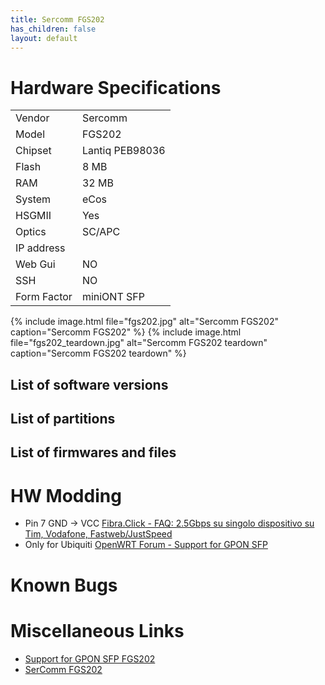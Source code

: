 ```yaml
---
title: Sercomm FGS202
has_children: false
layout: default
---
```


# Hardware Specifications

|             |                 |
| ----------- | --------------- |
| Vendor      | Sercomm         |
| Model       | FGS202          |
| Chipset     | Lantiq PEB98036 |
| Flash       | 8 MB            |
| RAM         | 32 MB           |
| System      | eCos            |
| HSGMII      | Yes             |
| Optics      | SC/APC          |
| IP address  |                 |
| Web Gui     | NO              |
| SSH         | NO              |
| Form Factor | miniONT SFP     |



{% include image.html file="fgs202.jpg" alt="Sercomm FGS202" caption="Sercomm FGS202" %}
{% include image.html file="fgs202_teardown.jpg" alt="Sercomm FGS202 teardown" caption="Sercomm FGS202 teardown" %}

## List of software versions
## List of partitions
## List of firmwares and files

# HW Modding

- Pin 7 GND → VCC [Fibra.Click - FAQ: 2.5Gbps su singolo dispositivo su Tim, Vodafone, Fastweb/JustSpeed](https://forum.fibra.click/d/27574-faq-25gbps-su-singolo-dispositivo-su-timvodafonefastwebjustspeed/18)
- Only for Ubiquiti [OpenWRT Forum - Support for GPON SFP](https://forum.openwrt.org/t/support-for-gpon-sfp-fgs202/42641/47)

# Known Bugs

# Miscellaneous Links

- [Support for GPON SFP FGS202](https://forum.openwrt.org/t/support-for-gpon-sfp-fgs202/42641/60)
- [SerComm FGS202](https://wikidevi.wi-cat.ru/SerComm_FGS202)





